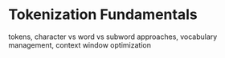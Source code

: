 # Tokenization Fundamentals

tokens, character vs word vs subword approaches, vocabulary management, context window optimization 